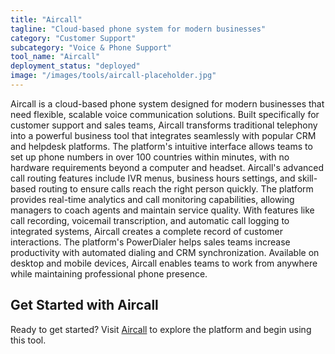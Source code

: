 ```yaml
---
title: "Aircall"
tagline: "Cloud-based phone system for modern businesses"
category: "Customer Support"
subcategory: "Voice & Phone Support"
tool_name: "Aircall"
deployment_status: "deployed"
image: "/images/tools/aircall-placeholder.jpg"
---
```

Aircall is a cloud-based phone system designed for modern businesses that need flexible, scalable voice communication solutions. Built specifically for customer support and sales teams, Aircall transforms traditional telephony into a powerful business tool that integrates seamlessly with popular CRM and helpdesk platforms. The platform's intuitive interface allows teams to set up phone numbers in over 100 countries within minutes, with no hardware requirements beyond a computer and headset. Aircall's advanced call routing features include IVR menus, business hours settings, and skill-based routing to ensure calls reach the right person quickly. The platform provides real-time analytics and call monitoring capabilities, allowing managers to coach agents and maintain service quality. With features like call recording, voicemail transcription, and automatic call logging to integrated systems, Aircall creates a complete record of customer interactions. The platform's PowerDialer helps sales teams increase productivity with automated dialing and CRM synchronization. Available on desktop and mobile devices, Aircall enables teams to work from anywhere while maintaining professional phone presence.
## Get Started with Aircall

Ready to get started? Visit [Aircall](https://aircall.com) to explore the platform and begin using this tool.
